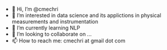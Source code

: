 - 👋 Hi, I’m @cmechri
- 👀 I’m interested in data science and its applictions in physical measurements and instrumentation
- 🌱 I’m currently learning NLP
- 💞️ I’m looking to collaborate on ...
- 📫 How to reach me: cmechri at gmail dot com

<!---
cmechri/cmechri is a ✨ special ✨ repository because its `README.md` (this file) appears on your GitHub profile.
You can click the Preview link to take a look at your changes.
--->
